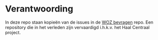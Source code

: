 # Verantwoording

In deze repo staan kopieën van de issues in de [WOZ bevragen](https://github.com/kadaster/WOZ-bevragen) repo. Een repository die in het verleden zijn vervaardigd i.h.k.v. het Haal Centraal project.
